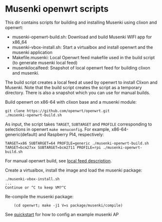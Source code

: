 # Musenki openwrt scripts

This dir contains scripts for building and installing Musenki using clixon and openwrt:
  * musenki-openwrt-build.sh: Download and build Musenki WIFI app for x86_64
  * musenki-vbox-install.sh: Start a virtualbox and install openwrt and the musenki application
  * Makefile.musenki: Local Openwrt feed makefile used in the build script (to generate musenki local feed)
  * musenkilocalfeed: Snapshot of local openwrt feed for building clixon and musenki.

The build script creates a local feed at used by openwrt to install
Clixon and Musenki. Note that the build script creates the script as a temporary directory. There is also a snapshot which you can use for manual builds.

Build openwrt on x86-64 with clixon base and a musenki module:
```
git clone https://github.com/openwrt/openwrt.git
./musenki-openwrt-build.sh
```

As input, the script takes `TARGET`, `SUBTARGET` and `PROFILE`  corresponding to selections in openwrt `make menuconfig`. For example, x86-64-generic(default) and Raspberry PI4, respectively:
```
TARGET=x86 SUBTARGET=64 PROFILE=generic ./musenki-openwrt-build.sh
TARGET=bcm27xx SUBTARGET=bcm2711 PROFILE=rpi ./musenki-openwrt-build.sh
```

For manual openwrt build, see [local feed description](musenkilocalfeed).

Create a virtualbox, install the image and load the musenki package:
```
./musenki-vbox-install.sh
...
Continue or ^C to keep VM?^C
```

Re-compile the musenki package:
```
	(cd openwrt; make -j1 V=s package/musenki/compile)
```

See [quickstart](../README.md#quickstart) for how to config an example musenki AP